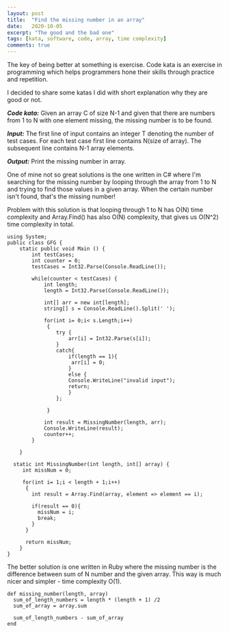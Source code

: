 ```yaml
---
layout: post
title:  "Find the missing number in an array"
date:   2020-10-05
excerpt: "The good and the bad one"
tags: [kata, software, code, array, time complexity]
comments: true
---
```

The key of being better at something is exercise. Code kata is an exercise in programming which helps programmers hone their skills through practice and repetition.

I decided to share some katas I did with short explanation why they are good or not.

***Code kata:***
Given an array C of size N-1 and given that there are numbers from 1 to N with one element missing, the missing number is to be found.

***Input:***
The first line of input contains an integer T denoting the number of test cases. For each test case first line contains N(size of array). The subsequent line contains N-1 array elements.

***Output:***
Print the missing number in array.


One of mine not so great solutions is the one written in C# where I'm searching for the missing number by looping through the array from 1 to N and trying to find those values in a given array.
When the certain number isn't found, that's the missing number!

Problem with this solution is that looping through 1 to N has O(N) time complexity and Array.Find() has also O(N) complexity,
that gives us O(N^2) time complexity in total.

```
using System;
public class GFG {
	static public void Main () {
	    int testCases;
	    int counter = 0;
	    testCases = Int32.Parse(Console.ReadLine());

	    while(counter < testCases) {
    	    int length;
            length = Int32.Parse(Console.ReadLine());

            int[] arr = new int[length];
            string[] s = Console.ReadLine().Split(' ');

            for(int i= 0;i< s.Length;i++)
             {
				try {
					arr[i] = Int32.Parse(s[i]);
				}
				catch{
					if(length == 1){
					 arr[i] = 0;
					}
					else {
					Console.WriteLine("invalid input");
					return;
					}
				};

             }

    		int result = MissingNumber(length, arr);
    		Console.WriteLine(result);
    		counter++;
        }

	}

  static int MissingNumber(int length, int[] array) {
     int missNum = 0;

     for(int i= 1;i < length + 1;i++)
      {
        int result = Array.Find(array, element => element == i);

        if(result == 0){
          missNum = i;
          break;
        }
      }

      return missNum;
    }
}
```
The better solution is one written in Ruby where the missing number is the difference between sum of N number and the given array. This way is much nicer and simpler - time complexity O(1).

```
def missing_number(length, array)
  sum_of_length_numbers = length * (length + 1) /2
  sum_of_array = array.sum

  sum_of_length_numbers - sum_of_array
end
```
